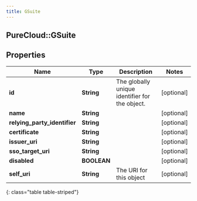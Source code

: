 ```yaml
---
title: GSuite
---
```

## PureCloud::GSuite

## Properties

|Name | Type | Description | Notes|
|------------ | ------------- | ------------- | -------------|
| **id** | **String** | The globally unique identifier for the object. | [optional] |
| **name** | **String** |  | [optional] |
| **relying_party_identifier** | **String** |  | [optional] |
| **certificate** | **String** |  | [optional] |
| **issuer_uri** | **String** |  | [optional] |
| **sso_target_uri** | **String** |  | [optional] |
| **disabled** | **BOOLEAN** |  | [optional] |
| **self_uri** | **String** | The URI for this object | [optional] |
{: class="table table-striped"}



